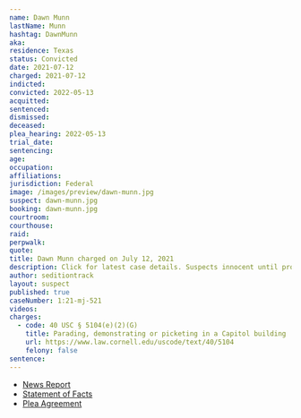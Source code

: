 ```yaml
---
name: Dawn Munn
lastName: Munn
hashtag: DawnMunn
aka:
residence: Texas
status: Convicted
date: 2021-07-12
charged: 2021-07-12
indicted:
convicted: 2022-05-13
acquitted:
sentenced:
dismissed:
deceased:
plea_hearing: 2022-05-13
trial_date:
sentencing:
age:
occupation:
affiliations:
jurisdiction: Federal
image: /images/preview/dawn-munn.jpg
suspect: dawn-munn.jpg
booking: dawn-munn.jpg
courtroom:
courthouse:
raid:
perpwalk:
quote:
title: Dawn Munn charged on July 12, 2021
description: Click for latest case details. Suspects innocent until proven guilty.
author: seditiontrack
layout: suspect
published: true
caseNumber: 1:21-mj-521
videos:
charges:
  - code: 40 USC § 5104(e)(2)(G)
    title: Parading, demonstrating or picketing in a Capitol building
    url: https://www.law.cornell.edu/uscode/text/40/5104
    felony: false
sentence:
---
```


- [News Report](https://www.cnn.com/2021/07/13/politics/munn-family-texas-us-capitol)
- [Statement of Facts](https://www.justice.gov/usao-dc/case-multi-defendant/file/1412331/download)
- [Plea Agreement](https://storage.courtlistener.com/recap/gov.uscourts.dcd.233540/gov.uscourts.dcd.233540.80.0.pdf)

